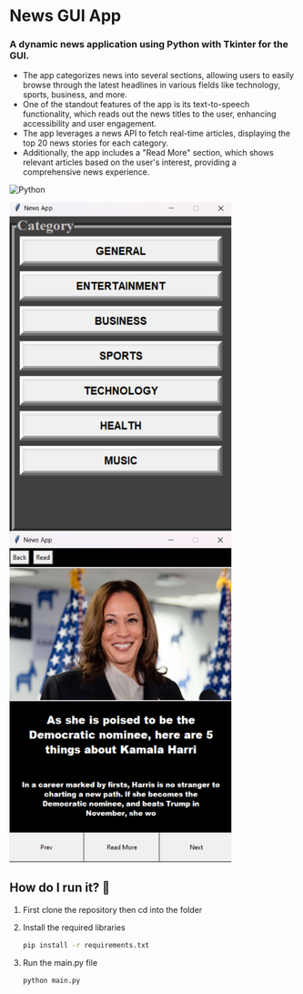# News GUI App
### A dynamic news application using Python with Tkinter for the GUI. 
* The app categorizes news into several sections, allowing users to easily browse through the latest headlines in various fields like technology, sports, business, and more.
* One of the standout features of the app is its text-to-speech functionality, which reads out the news titles to the user, enhancing accessibility and user engagement. 
* The app leverages a news API to fetch real-time articles, displaying the top 20 news stories for each category.  
* Additionally, the app includes a "Read More" section, which shows relevant articles based on the user's interest, providing a comprehensive news experience. 


![Python](https://img.shields.io/badge/python-3670A0?style=for-the-badge&logo=python&logoColor=ffdd54)

<img src="https://github.com/rajpronit/news-app/blob/master/screenshots/screenshot1.png" width="390"/> <img src="https://github.com/rajpronit/news-app/blob/master/screenshots/screenshot2.png" width="390"/>

## How do I run it? 🤔
 1. First clone the repository then cd into the folder
 2. Install the required libraries

    ```bash
    pip install -r requirements.txt
    ```
4. Run the main.py file

   ```bash
   python main.py
   ```

